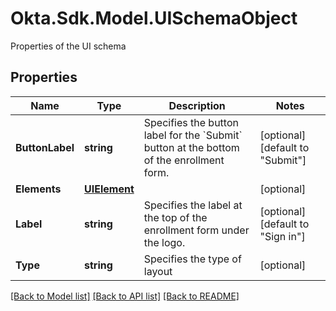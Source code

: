 # Okta.Sdk.Model.UISchemaObject
Properties of the UI schema

## Properties

Name | Type | Description | Notes
------------ | ------------- | ------------- | -------------
**ButtonLabel** | **string** | Specifies the button label for the &#x60;Submit&#x60; button at the bottom of the enrollment form. | [optional] [default to "Submit"]
**Elements** | [**UIElement**](UIElement.md) |  | [optional] 
**Label** | **string** | Specifies the label at the top of the enrollment form under the logo. | [optional] [default to "Sign in"]
**Type** | **string** | Specifies the type of layout | [optional] 

[[Back to Model list]](../README.md#documentation-for-models) [[Back to API list]](../README.md#documentation-for-api-endpoints) [[Back to README]](../README.md)

